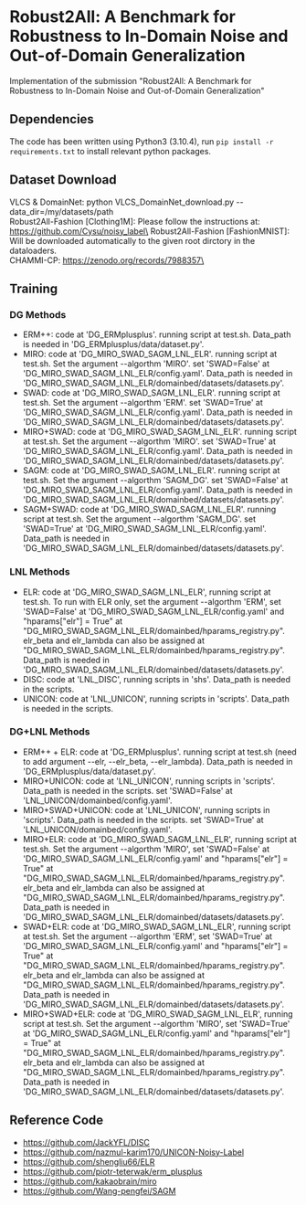 # Robust2All: A Benchmark for Robustness to In-Domain Noise and Out-of-Domain Generalization
Implementation of the submission "Robust2All: A Benchmark for Robustness to In-Domain Noise and Out-of-Domain Generalization"

## Dependencies
The code has been written using Python3 (3.10.4), run `pip install -r requirements.txt` to install relevant python packages.

## Dataset Download
VLCS & DomainNet: python VLCS_DomainNet_download.py --data_dir=/my/datasets/path\
Robust2All-Fashion [Clothing1M]: Please follow the instructions at: https://github.com/Cysu/noisy_label\
Robust2All-Fashion [FashionMNIST]: Will be downloaded automatically to the given root dirctory in the dataloaders.\
CHAMMI-CP: https://zenodo.org/records/7988357\

## Training
### DG Methods
+ ERM++: code at 'DG_ERMplusplus'. running script at test.sh. Data_path is needed in 'DG_ERMplusplus/data/dataset.py'.
+ MIRO: code at 'DG_MIRO_SWAD_SAGM_LNL_ELR'. running script at test.sh. Set the argument --algorthm 'MIRO'. set 'SWAD=False' at 'DG_MIRO_SWAD_SAGM_LNL_ELR/config.yaml'. Data_path is needed in 'DG_MIRO_SWAD_SAGM_LNL_ELR/domainbed/datasets/datasets.py'.
+ SWAD: code at 'DG_MIRO_SWAD_SAGM_LNL_ELR'. running script at test.sh. Set the argument --algorthm 'ERM'. set 'SWAD=True' at 'DG_MIRO_SWAD_SAGM_LNL_ELR/config.yaml'. Data_path is needed in 'DG_MIRO_SWAD_SAGM_LNL_ELR/domainbed/datasets/datasets.py'.
+ MIRO+SWAD: code at 'DG_MIRO_SWAD_SAGM_LNL_ELR'. running script at test.sh. Set the argument --algorthm 'MIRO'. set 'SWAD=True' at 'DG_MIRO_SWAD_SAGM_LNL_ELR/config.yaml'. Data_path is needed in 'DG_MIRO_SWAD_SAGM_LNL_ELR/domainbed/datasets/datasets.py'.
+ SAGM: code at 'DG_MIRO_SWAD_SAGM_LNL_ELR'. running script at test.sh. Set the argument --algorthm 'SAGM_DG'. set 'SWAD=False' at 'DG_MIRO_SWAD_SAGM_LNL_ELR/config.yaml'. Data_path is needed in 'DG_MIRO_SWAD_SAGM_LNL_ELR/domainbed/datasets/datasets.py'.
+ SAGM+SWAD: code at 'DG_MIRO_SWAD_SAGM_LNL_ELR'. running script at test.sh. Set the argument --algorthm 'SAGM_DG'. set 'SWAD=True' at 'DG_MIRO_SWAD_SAGM_LNL_ELR/config.yaml'. Data_path is needed in 'DG_MIRO_SWAD_SAGM_LNL_ELR/domainbed/datasets/datasets.py'.

### LNL Methods
+ ELR: code at 'DG_MIRO_SWAD_SAGM_LNL_ELR', running script at test.sh. To run with ELR only, set the argument --algorthm 'ERM', set 'SWAD=False' at 'DG_MIRO_SWAD_SAGM_LNL_ELR/config.yaml' and "hparams["elr"] = True" at "DG_MIRO_SWAD_SAGM_LNL_ELR/domainbed/hparams_registry.py". elr_beta and elr_lambda can also be assigned at "DG_MIRO_SWAD_SAGM_LNL_ELR/domainbed/hparams_registry.py". Data_path is needed in 'DG_MIRO_SWAD_SAGM_LNL_ELR/domainbed/datasets/datasets.py'.
+ DISC: code at 'LNL_DISC', running scripts in 'shs'. Data_path is needed in the scripts.
+ UNICON: code at 'LNL_UNICON', running scripts in 'scripts'. Data_path is needed in the scripts.

### DG+LNL Methods
+ ERM++ + ELR: code at 'DG_ERMplusplus'. running script at test.sh (need to add argument --elr, --elr_beta, --elr_lambda). Data_path is needed in 'DG_ERMplusplus/data/dataset.py'.
+ MIRO+UNICON: code at 'LNL_UNICON', running scripts in 'scripts'. Data_path is needed in the scripts. set 'SWAD=False' at 'LNL_UNICON/domainbed/config.yaml'.
+ MIRO+SWAD+UNICON: code at 'LNL_UNICON', running scripts in 'scripts'. Data_path is needed in the scripts. set 'SWAD=True' at 'LNL_UNICON/domainbed/config.yaml'.
+ MIRO+ELR: code at 'DG_MIRO_SWAD_SAGM_LNL_ELR', running script at test.sh. Set the argument --algorthm 'MIRO', set 'SWAD=False' at 'DG_MIRO_SWAD_SAGM_LNL_ELR/config.yaml' and "hparams["elr"] = True" at "DG_MIRO_SWAD_SAGM_LNL_ELR/domainbed/hparams_registry.py". elr_beta and elr_lambda can also be assigned at "DG_MIRO_SWAD_SAGM_LNL_ELR/domainbed/hparams_registry.py". Data_path is needed in 'DG_MIRO_SWAD_SAGM_LNL_ELR/domainbed/datasets/datasets.py'.
+ SWAD+ELR: code at 'DG_MIRO_SWAD_SAGM_LNL_ELR', running script at test.sh. Set the argument --algorthm 'ERM', set 'SWAD=True' at 'DG_MIRO_SWAD_SAGM_LNL_ELR/config.yaml' and "hparams["elr"] = True" at "DG_MIRO_SWAD_SAGM_LNL_ELR/domainbed/hparams_registry.py". elr_beta and elr_lambda can also be assigned at "DG_MIRO_SWAD_SAGM_LNL_ELR/domainbed/hparams_registry.py". Data_path is needed in 'DG_MIRO_SWAD_SAGM_LNL_ELR/domainbed/datasets/datasets.py'.
+ MIRO+SWAD+ELR: code at 'DG_MIRO_SWAD_SAGM_LNL_ELR', running script at test.sh. Set the argument --algorthm 'MIRO', set 'SWAD=True' at 'DG_MIRO_SWAD_SAGM_LNL_ELR/config.yaml' and "hparams["elr"] = True" at "DG_MIRO_SWAD_SAGM_LNL_ELR/domainbed/hparams_registry.py". elr_beta and elr_lambda can also be assigned at "DG_MIRO_SWAD_SAGM_LNL_ELR/domainbed/hparams_registry.py". Data_path is needed in 'DG_MIRO_SWAD_SAGM_LNL_ELR/domainbed/datasets/datasets.py'.

## Reference Code
 - https://github.com/JackYFL/DISC
 - https://github.com/nazmul-karim170/UNICON-Noisy-Label
 - https://github.com/shengliu66/ELR
 - https://github.com/piotr-teterwak/erm_plusplus
 - https://github.com/kakaobrain/miro
 - https://github.com/Wang-pengfei/SAGM


